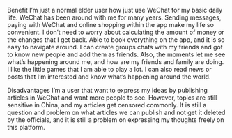 Benefit
	I’m just a normal elder user how just use WeChat for my basic daily life. WeChat has been around with me for many years. Sending messages, paying with WeChat and online shopping within the app make my life so convenient. I don’t need to worry about calculating the amount of money or the changes that I get back. Able to book everything on the app, and it is so easy to navigate around. I can create groups chats with my friends and got to know new people and add them as friends. Also, the moments let me see what’s happening around me, and how are my friends and family are doing. I like the little games that I am able to play a lot. I can also read news or posts that I’m interested and know what’s happening around the world. 

Disadvantages
	I’m a user that want to express my ideas by publishing articles in WeChat and want more people to see. However, topics are still sensitive in China, and my articles get censored commonly. It is still a question and problem on what articles we can publish and not get it deleted by the officials, and it is still a problem on expressing my thoughts freely on this platform. 
